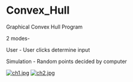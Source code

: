 # Convex_Hull
Graphical Convex Hull Program

2 modes-

User - User clicks determine input

Simulation - Random points decided by computer

[![ch1.jpg](https://s14.postimg.org/6ne2nwgyp/ch1.jpg)](https://postimg.org/image/dqly3ime5/) [![ch2.jpg](https://s14.postimg.org/lw401oq2p/ch2.jpg)](https://postimg.org/image/e3dc9pk3h/)
